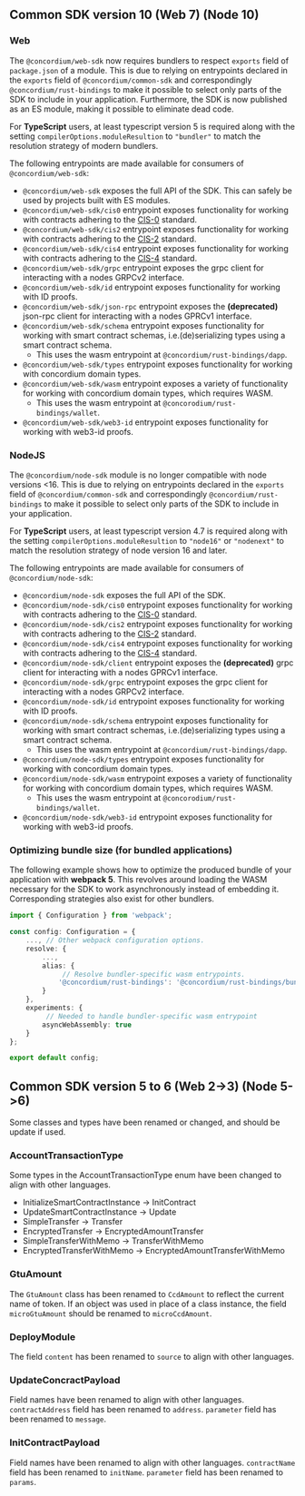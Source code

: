 ## Common SDK version 10 (Web 7) (Node 10)

### Web

The `@concordium/web-sdk` now requires bundlers to respect `exports` field of
`package.json` of a module. This is due to relying on entrypoints declared in
the `exports` field of `@concordium/common-sdk`
and correspondingly `@concordium/rust-bindings` to make it possible to select
only parts of the SDK to include in your application.
Furthermore, the SDK is now published as an ES module, making it possible to
eliminate dead code.

For **TypeScript** users, at least typescript version 5 is required along with
the setting `compilerOptions.moduleResultion` to `"bundler"` to match the
resolution strategy of modern bundlers.

The following entrypoints are made available for consumers of
`@concordium/web-sdk`:

- `@concordium/web-sdk` exposes the full API of the SDK.
This can safely be used by projects built with ES modules.
- `@concordium/web-sdk/cis0` entrypoint exposes functionality for working with
contracts adhering to the
[CIS-0](https://proposals.concordium.software/CIS/cis-0.html) standard.
- `@concordium/web-sdk/cis2` entrypoint exposes functionality for working with
contracts adhering to the
[CIS-2](https://proposals.concordium.software/CIS/cis-2.html) standard.
- `@concordium/web-sdk/cis4` entrypoint exposes functionality for working with
contracts adhering to the
[CIS-4](https://proposals.concordium.software/CIS/cis-4.html) standard.
- `@concordium/web-sdk/grpc` entrypoint exposes the grpc client for interacting
with a nodes GRPCv2 interface.
- `@concordium/web-sdk/id` entrypoint exposes functionality for working with
ID proofs.
- `@concordium/web-sdk/json-rpc` entrypoint exposes the **(deprecated)**
json-rpc client for interacting with a nodes GPRCv1 interface.
- `@concordium/web-sdk/schema` entrypoint exposes functionality for working
with smart contract schemas, i.e.(de)serializing types using a smart
contract schema.
  - This uses the wasm entrypoint at `@concordium/rust-bindings/dapp`.
- `@concordium/web-sdk/types` entrypoint exposes functionality for working
with concordium domain types.
- `@concordium/web-sdk/wasm` entrypoint exposes a variety of functionality for
working with concordium domain types, which requires WASM.
  - This uses the wasm entrypoint at `@concorodium/rust-bindings/wallet`.
- `@concordium/web-sdk/web3-id` entrypoint exposes functionality for working
with web3-id proofs.

### NodeJS

The `@concordium/node-sdk` module is no longer compatible with
node versions <16. This is due to relying on entrypoints declared in
the `exports` field of `@concordium/common-sdk`
and correspondingly `@concordium/rust-bindings` to make it possible to select
only parts of the SDK to include in your application.

For **TypeScript** users, at least typescript version 4.7 is required along
with the setting `compilerOptions.moduleResultion` to `"node16"` or
`"nodenext"` to match the resolution strategy of node version 16 and later.

The following entrypoints are made available for consumers of
`@concordium/node-sdk`:

- `@concordium/node-sdk` exposes the full API of the SDK.
- `@concordium/node-sdk/cis0` entrypoint exposes functionality for working
with contracts adhering to the
[CIS-0](https://proposals.concordium.software/CIS/cis-0.html) standard.
- `@concordium/node-sdk/cis2` entrypoint exposes functionality for working
with contracts adhering to the
[CIS-2](https://proposals.concordium.software/CIS/cis-2.html) standard.
- `@concordium/node-sdk/cis4` entrypoint exposes functionality for working
with contracts adhering to the
[CIS-4](https://proposals.concordium.software/CIS/cis-4.html) standard.
- `@concordium/node-sdk/client` entrypoint exposes the **(deprecated)**
grpc client for interacting with a nodes GPRCv1 interface.
- `@concordium/node-sdk/grpc` entrypoint exposes the grpc client for
interacting with a nodes GRPCv2 interface.
- `@concordium/node-sdk/id` entrypoint exposes functionality for working
with ID proofs.
- `@concordium/node-sdk/schema` entrypoint exposes functionality for working
with smart contract schemas, i.e.(de)serializing types using a smart contract schema.
  - This uses the wasm entrypoint at `@concordium/rust-bindings/dapp`.
- `@concordium/node-sdk/types` entrypoint exposes functionality for working
with concordium domain types.
- `@concordium/node-sdk/wasm` entrypoint exposes a variety of functionality for
working with concordium domain types, which requires WASM.
  - This uses the wasm entrypoint at `@concorodium/rust-bindings/wallet`.
- `@concordium/node-sdk/web3-id` entrypoint exposes functionality for working
with web3-id proofs.

### Optimizing bundle size (for bundled applications)

The following example shows how to optimize the produced bundle of your
application with **webpack 5**. This revolves around loading the WASM necessary
for the SDK to work asynchronously instead of embedding it. Corresponding
strategies also exist for other bundlers.

```ts
import { Configuration } from 'webpack';

const config: Configuration = {
    ..., // Other webpack configuration options.
    resolve: {
        ...,
        alias: {
             // Resolve bundler-specific wasm entrypoints.
            '@concordium/rust-bindings': '@concordium/rust-bindings/bundler',
        }
    },
    experiments: {
         // Needed to handle bundler-specific wasm entrypoint
        asyncWebAssembly: true
    }
};

export default config;
```

## Common SDK version 5 to 6 (Web 2->3) (Node 5->6)

Some classes and types have been renamed or changed, and should be update if used.

### AccountTransactionType

Some types in the AccountTransactionType enum have been changed to align
with other languages.

- InitializeSmartContractInstance -> InitContract
- UpdateSmartContractInstance -> Update
- SimpleTransfer -> Transfer
- EncryptedTransfer -> EncryptedAmountTransfer
- SimpleTransferWithMemo -> TransferWithMemo
- EncryptedTransferWithMemo -> EncryptedAmountTransferWithMemo

### GtuAmount

The `GtuAmount` class has been renamed to `CcdAmount` to reflect the current
name of token.  If an object was used in place of a class instance, the field
`microGtuAmount` should be renamed to `microCcdAmount`.

### DeployModule

The field `content` has been renamed to `source` to align with other languages.

### UpdateConcractPayload

Field names have been renamed to align with other languages.  `contractAddress`
field has been renamed to `address`.  `parameter` field has been renamed to
`message`.

### InitContractPayload

Field names have been renamed to align with other languages.  `contractName`
field has been renamed to `initName`.  `parameter` field has been renamed to
`params`.
